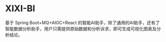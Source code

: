 # XIXI-BI
基于 Spring Boot+MQ+AIGC+React 的智能AI助手，除了通用的AI助手，还有了智能数据分析助手，用户只需提供原始数据和分析诉求，即可生成可视化图表及分析结论。

